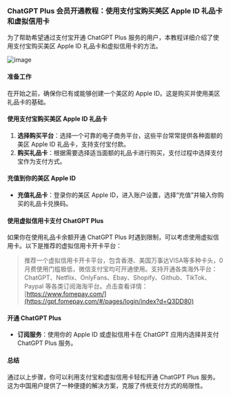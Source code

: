 ### ChatGPT Plus 会员开通教程：使用支付宝购买美区 Apple ID 礼品卡和虚拟信用卡

为了帮助希望通过支付宝开通 ChatGPT Plus 服务的用户，本教程详细介绍了使用支付宝购买美区 Apple ID 礼品卡和虚拟信用卡的方法。

![image](https://github.com/broderickbunnell414/vgnd/assets/169869815/9824e8e3-0d3e-4be8-a216-2f5bbccd6bd2)

#### 准备工作

在开始之前，确保你已有或能够创建一个美区的 Apple ID。这是购买并使用美区礼品卡的基础。

#### 使用支付宝购买美区 Apple ID 礼品卡

1. **选择购买平台**：选择一个可靠的电子商务平台，这些平台常常提供各种面额的美区 Apple ID 礼品卡，支持支付宝付款。
2. **购买礼品卡**：根据需要选择适当面额的礼品卡进行购买，支付过程中选择支付宝作为支付方式。

#### 充值到你的美区 Apple ID

- **充值礼品卡**：登录你的美区 Apple ID，进入账户设置，选择“充值”并输入你购买的礼品卡兑换码。

#### 使用虚拟信用卡支付 ChatGPT Plus

如果你在使用礼品卡余额开通 ChatGPT Plus 时遇到限制，可以考虑使用虚拟信用卡。以下是推荐的虚拟信用卡开卡平台：

> 推荐一个虚拟信用卡开卡平台，包含香港、美国万事达VISA等多种卡头，0月费使用门槛极低，微信支付宝均可开通使用。支持开通各类海外平台：ChatGPT、Netflix、OnlyFans、Ebay、Shopify、Github、TikTok、Paypal 等各类订阅海淘平台。点击查看详情：[https://www.fomepay.com/](https://gpt.fomepay.com/#/pages/login/index?d=Q3DD80)

#### 开通 ChatGPT Plus

- **订阅服务**：使用你的 Apple ID 或虚拟信用卡在 ChatGPT 应用内选择并支付 ChatGPT Plus 服务。

#### 总结

通过以上步骤，你可以利用支付宝和虚拟信用卡轻松开通 ChatGPT Plus 服务。这为中国用户提供了一种便捷的解决方案，克服了传统支付方式的局限性。
